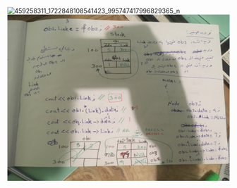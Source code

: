 ![459258311_1722848108541423_995747417996829365_n](https://github.com/user-attachments/assets/bbdda265-3bd6-4aa7-ae25-d67c621305d1)
<img src="https://github.com/feras12345/deploy/blob/master/images/IMG_1693.JPG">
